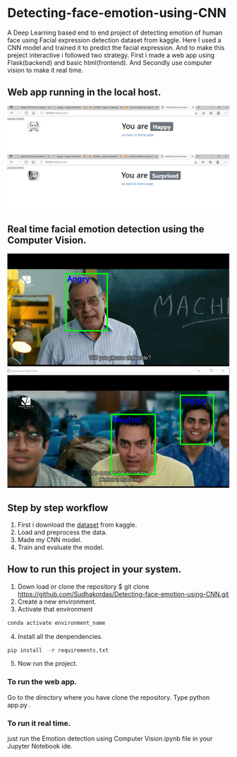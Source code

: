# Detecting-face-emotion-using-CNN
A Deep Learning based end to end project of detecting emotion of human face using Facial expression detection dataset from kaggle. Here I used a CNN model and trained it to predict the facial expression. And to make this preject interactive i followed two strategy. First i made a web app using Flask(backend) and basic html(frontend). And Secondly use computer vision to make it real time.

## Web app running in the local host.
![Web app](https://github.com/Sudhakordas/Detecting-face-emotion-using-CNN/blob/master/Image/Web-1.JPG)
![Web app](https://github.com/Sudhakordas/Detecting-face-emotion-using-CNN/blob/master/Image/Web-2.JPG)

## Real time facial emotion detection using the Computer Vision.
![real time](https://github.com/Sudhakordas/Detecting-face-emotion-using-CNN/blob/master/Image/3-2.JPG)
![real time](https://github.com/Sudhakordas/Detecting-face-emotion-using-CNN/blob/master/Image/3idiot1.JPG)

## Step by step workflow 
1. First i download the [dataset](https://www.kaggle.com/jonathanoheix/face-expression-recognition-dataset) from kaggle.
2. Load and preprocess the data.
3. Made my CNN model.
4. Train and evaluate the model.

## How to run this project in your system.
1. Down load or clone the repository
$ git clone https://github.com/Sudhakordas/Detecting-face-emotion-using-CNN.git
2. Create a new environment.
3. Activate that environment 
 ```python
conda activate environment_name
```
4. Install all the denpendencies.
```python
pip install  -r requirements.txt
```
5. Now run the project.
 ### To run the web app.
 Go to the directory where you have clone the repository.
 Type python app.py .
    
### To run it real time.
  just run the Emotion detection using Computer Vision.ipynb file in your Jupyter Notebook ide.
 
